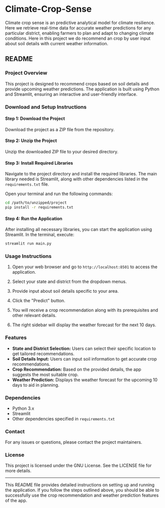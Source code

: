 # Climate-Crop-Sense
Climate crop sense is an predictive analytical model for climate resilience. Here we retrieve real-time data for accurate weather predictions for any particular district, enabling farmers to plan and adapt to changing climate conditions. Here in this project we do recommend an crop by user input about soil details with current weather information. 

## README

### Project Overview
This project is designed to recommend crops based on soil details and provide upcoming weather predictions. The application is built using Python and Streamlit, ensuring an interactive and user-friendly interface.

### Download and Setup Instructions

#### Step 1: Download the Project
Download the project as a ZIP file from the repository.

#### Step 2: Unzip the Project
Unzip the downloaded ZIP file to your desired directory.

#### Step 3: Install Required Libraries
Navigate to the project directory and install the required libraries. The main library needed is Streamlit, along with other dependencies listed in the `requirements.txt` file.

Open your terminal and run the following commands:

```sh
cd /path/to/unzipped/project
pip install -r requirements.txt
```

#### Step 4: Run the Application
After installing all necessary libraries, you can start the application using Streamlit. In the terminal, execute:

```sh
streamlit run main.py
```

### Usage Instructions

1. Open your web browser and go to `http://localhost:8501` to access the application.

2. Select your state and district from the dropdown menus.

3. Provide input about soil details specific to your area.

4. Click the "Predict" button.

5. You will receive a crop recommendation along with its prerequisites and other relevant details.

6. The right sidebar will display the weather forecast for the next 10 days.

### Features

- **State and District Selection:** Users can select their specific location to get tailored recommendations.
- **Soil Details Input:** Users can input soil information to get accurate crop recommendations.
- **Crop Recommendation:** Based on the provided details, the app suggests the most suitable crop.
- **Weather Prediction:** Displays the weather forecast for the upcoming 10 days to aid in planning.

### Dependencies
- Python 3.x
- Streamlit
- Other dependencies specified in `requirements.txt`

### Contact
For any issues or questions, please contact the project maintainers.

### License
This project is licensed under the GNU License. See the LICENSE file for more details.

---

This README file provides detailed instructions on setting up and running the application. If you follow the steps outlined above, you should be able to successfully use the crop recommendation and weather prediction features of the app.
